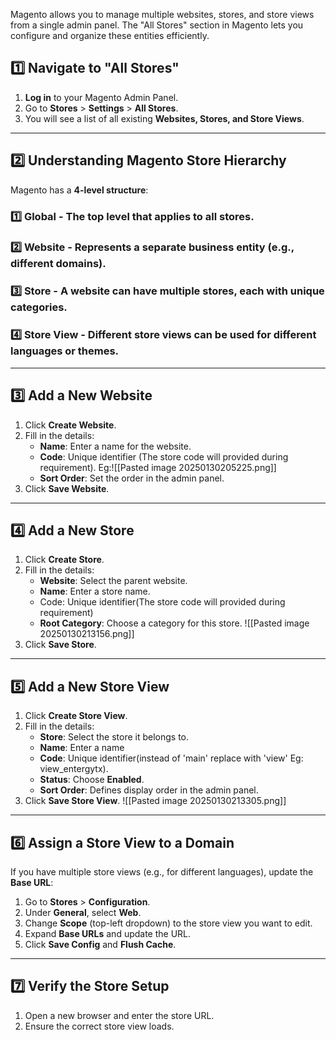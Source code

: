 Magento allows you to manage multiple websites, stores, and store views from a single admin panel. The "All Stores" section in Magento lets you configure and organize these entities efficiently.
## **1️⃣ Navigate to "All Stores"**

1. **Log in** to your Magento Admin Panel.
2. Go to **Stores** > **Settings** > **All Stores**.
3. You will see a list of all existing **Websites, Stores, and Store Views**.

---

## **2️⃣ Understanding Magento Store Hierarchy**

Magento has a **4-level structure**:

### **1️⃣ Global** - The top level that applies to all stores.

### **2️⃣ Website** - Represents a separate business entity (e.g., different domains).

### **3️⃣ Store** - A website can have multiple stores, each with unique categories.

### **4️⃣ Store View** - Different store views can be used for different languages or themes.

---

## **3️⃣ Add a New Website**

1. Click **Create Website**.
2. Fill in the details:
    - **Name**: Enter a name for the website.
    - **Code**: Unique identifier (The store code will provided during requirement).
	    Eg:![[Pasted image 20250130205225.png]]
    - **Sort Order**: Set the order in the admin panel.
3. Click **Save Website**.

---

## **4️⃣ Add a New Store**

1. Click **Create Store**.
2. Fill in the details:
    - **Website**: Select the parent website.
    - **Name**: Enter a store name.
    - Code: Unique identifier(The store code will provided during requirement)
    - **Root Category**: Choose a category for this store.
	    ![[Pasted image 20250130213156.png]]
3. Click **Save Store**.

---

## **5️⃣ Add a New Store View**

1. Click **Create Store View**.
2. Fill in the details:
    - **Store**: Select the store it belongs to.
    - **Name**: Enter a name 
    - **Code**: Unique identifier(instead of 'main' replace with 'view' Eg: view_entergytx).
    - **Status**: Choose **Enabled**.
    - **Sort Order**: Defines display order in the admin panel.
3. Click **Save Store View**.
		![[Pasted image 20250130213305.png]]

---

## **6️⃣ Assign a Store View to a Domain**

If you have multiple store views (e.g., for different languages), update the **Base URL**:

1. Go to **Stores** > **Configuration**.
2. Under **General**, select **Web**.
3. Change **Scope** (top-left dropdown) to the store view you want to edit.
4. Expand **Base URLs** and update the URL.
5. Click **Save Config** and **Flush Cache**.

---

## **7️⃣ Verify the Store Setup**

1. Open a new browser and enter the store URL.
2. Ensure the correct store view loads.